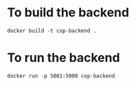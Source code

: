 # To build the backend
```
docker build -t cop-backend .
```

# To run the backend
```
docker run -p 5001:5000 cop-backend
```

